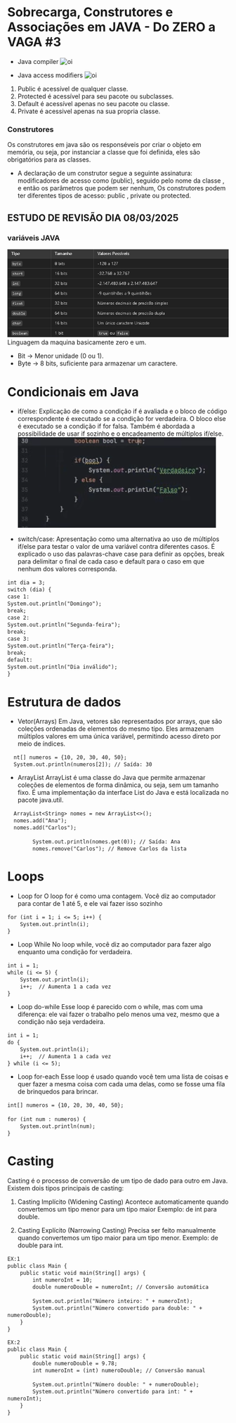 # Sobrecarga, Construtores e Associações em JAVA - Do ZERO a VAGA #3
 - Java compiler
![oi](https://media.geeksforgeeks.org/wp-content/cdn-uploads/20220802233816/Java-Compiler-Step-by-Step.png)

- Java access modifiers
![oi](https://miro.medium.com/v2/resize:fit:1200/1*GKGirEJ5-PaSz2bzGlRTjw.png)
1. Public é acessível de qualquer classe.
2. Protected é acessível para seu pacote ou subclasses.
3. Default é acessível apenas no seu pacote ou classe.
4. Private é acessivel apenas na sua propria classe.

### Construtores
Os construtores em java são os responséveis por criar o objeto em memória, ou seja, por instanciar a classe que foi definida,
eles são obrigatórios para as classes.
- A declaração de um construtor segue a seguinte assinatura: modificadores de acesso como (public), seguido pelo nome da classe , e então os parâmetros que podem ser nenhum, Os construtores podem ter diferentes tipos de acesso: public , private ou protected.

## ESTUDO DE REVISÃO DIA 08/03/2025
### variáveis JAVA

![oi](img.png)
Linguagem da maquina basicamente zero e um.
- Bit → Menor unidade (0 ou 1).
- Byte → 8 bits, suficiente para armazenar um caractere.

# Condicionais em Java
 - if/else: Explicação de como a condição if é avaliada e o bloco de código correspondente é executado se a condição for verdadeira. O bloco else é executado se a condição if for falsa. Também é abordada a possibilidade de usar if sozinho e o encadeamento de múltiplos if/else.
![img_1.png](img_1.png)

- switch/case: Apresentação como uma alternativa ao uso de múltiplos if/else para testar o valor de uma variável contra diferentes casos. É explicado o uso das palavras-chave case para definir as opções, break para delimitar o final de cada caso e default para o caso em que nenhum dos valores corresponda.
````
int dia = 3;
switch (dia) {
case 1:
System.out.println("Domingo");
break;
case 2:
System.out.println("Segunda-feira");
break;
case 3:
System.out.println("Terça-feira");
break;
default:
System.out.println("Dia inválido");
} 
````

# Estrutura de dados
- Vetor(Arrays)
Em Java, vetores são representados por arrays, que são coleções ordenadas de elementos do mesmo tipo. Eles armazenam múltiplos valores em uma única variável, permitindo acesso direto por meio de índices.
````
  nt[] numeros = {10, 20, 30, 40, 50};
  System.out.println(numeros[2]); // Saída: 30
````
- ArrayList
  ArrayList é uma classe do Java que permite armazenar coleções de elementos de forma dinâmica, ou seja, sem um tamanho fixo. É uma implementação da interface List do Java e está localizada no pacote java.util. 
````
  ArrayList<String> nomes = new ArrayList<>();
  nomes.add("Ana");
  nomes.add("Carlos");

        System.out.println(nomes.get(0)); // Saída: Ana
        nomes.remove("Carlos"); // Remove Carlos da lista
````

# Loops

- Loop for 
O loop for é como uma contagem. Você diz ao computador para contar de 1 até 5, e ele vai fazer isso sozinho
````
for (int i = 1; i <= 5; i++) {
    System.out.println(i);
}

````

- Loop While
No loop while, você diz ao computador para fazer algo enquanto uma condição for verdadeira.
````
int i = 1;
while (i <= 5) {
    System.out.println(i);
    i++;  // Aumenta 1 a cada vez
}

````
- Loop do-while
  Esse loop é parecido com o while, mas com uma diferença: ele vai fazer o trabalho pelo menos uma vez, mesmo que a condição não seja verdadeira.
````
int i = 1;
do {
    System.out.println(i);
    i++;  // Aumenta 1 a cada vez
} while (i <= 5);

````

- Loop for-each
  Esse loop é usado quando você tem uma lista de coisas e quer fazer a mesma coisa com cada uma delas, como se fosse uma fila de brinquedos para brincar.
````
int[] numeros = {10, 20, 30, 40, 50};

for (int num : numeros) {
    System.out.println(num);
}
````

# Casting
 Casting é o processo de conversão de um tipo de dado para outro em Java. Existem dois tipos principais de casting:

1. Casting Implícito (Widening Casting)
Acontece automaticamente quando convertemos um tipo menor para um tipo maior Exemplo: de int para double.

2. Casting Explícito (Narrowing Casting)
Precisa ser feito manualmente quando convertemos um tipo maior para um tipo menor.
Exemplo: de double para int.

````
EX:1
public class Main {
    public static void main(String[] args) {
        int numeroInt = 10;
        double numeroDouble = numeroInt; // Conversão automática

        System.out.println("Número inteiro: " + numeroInt);
        System.out.println("Número convertido para double: " + numeroDouble);
    }
}
````

````
EX:2
public class Main {
    public static void main(String[] args) {
        double numeroDouble = 9.78;
        int numeroInt = (int) numeroDouble; // Conversão manual

        System.out.println("Número double: " + numeroDouble);
        System.out.println("Número convertido para int: " + numeroInt);
    }
}
````